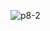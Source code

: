 
![p8-2](https://user-images.githubusercontent.com/71966913/163652224-17584074-c5f3-4d77-9e31-5c9a120790ed.jpg)
